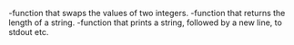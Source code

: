  -function that swaps the values of two integers.
 -function that returns the length of a string.
 -function that prints a string, followed by a new line, to stdout etc.
